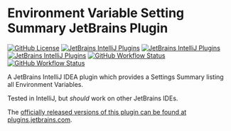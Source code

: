 # Environment Variable Setting Summary JetBrains Plugin

[![GitHub License](https://img.shields.io/github/license/ChrisCarini/environment-variable-settings-summary-intellij-plugin?style=flat-square)](https://github.com/ChrisCarini/environment-variable-settings-summary-intellij-plugin/blob/master/LICENSE)
[![JetBrains IntelliJ Plugins](https://img.shields.io/jetbrains/plugin/v/10998-environment-variable-settings-summary?label=Latest%20Plugin%20Release&style=flat-square)](https://plugins.jetbrains.com/plugin/10998-environment-variable-settings-summary)
[![JetBrains IntelliJ Plugins](https://img.shields.io/jetbrains/plugin/r/rating/10998-environment-variable-settings-summary?style=flat-square)](https://plugins.jetbrains.com/plugin/10998-environment-variable-settings-summary)
[![JetBrains IntelliJ Plugins](https://img.shields.io/jetbrains/plugin/d/10998-environment-variable-settings-summary?style=flat-square)](https://plugins.jetbrains.com/plugin/10998-environment-variable-settings-summary)
[![GitHub Workflow Status](https://img.shields.io/github/workflow/status/ChrisCarini/environment-variable-settings-summary-intellij-plugin/JetBrains%20Plugin%20CI?logo=GitHub&style=flat-square)](https://github.com/ChrisCarini/environment-variable-settings-summary-intellij-plugin/actions?query=workflow%3A%22JetBrains+Plugin+CI%22)
[![GitHub Workflow Status](https://img.shields.io/github/workflow/status/ChrisCarini/environment-variable-settings-summary-intellij-plugin/IntelliJ%20Plugin%20Compatibility?label=IntelliJ%20Plugin%20Compatibility&logo=GitHub&style=flat-square)](https://github.com/ChrisCarini/environment-variable-settings-summary-intellij-plugin/actions?query=workflow%3A%22IntelliJ+Plugin+Compatibility%22)

<!-- Plugin description -->
A JetBrains IntelliJ IDEA plugin which provides a Settings Summary listing all Environment Variables.
<!-- Plugin description end -->

Tested in IntelliJ, but _should_ work on other JetBrains IDEs.

The [officially released versions of this plugin can be found at plugins.jetbrains.com](https://plugins.jetbrains.com/plugin/10998-environment-variable-settings-summary/).